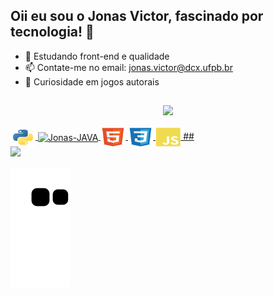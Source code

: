 ## Oii eu sou o Jonas Victor, fascinado por tecnologia! 👾

- 🌱 Estudando front-end e qualidade
- 📫 Contate-me no email: jonas.victor@dcx.ufpb.br
- 🤖 Curiosidade em jogos autorais

##

<div align="center">
  <a href="https://github.com/jonasvictor">
  <img height="180em" src="https://github-readme-stats.vercel.app/api?username=jonasvictor&show_icons=true&theme=midnight-purple&include_all_commits=true&count_private=true"/>
</div>
  
<div style="display: inline_block"><br>
  <img align="center" alt="Jonas-Python" height="30" width="40" src="https://raw.githubusercontent.com/devicons/devicon/master/icons/python/python-original.svg">
  <img align="center" alt="Jonas-JAVA" height="30" width="40" src="img src="https://cdn.jsdelivr.net/gh/devicons/devicon/icons/java/java-original.svgg">
  <img align="center" alt="Jonas-HTML" height="30" width="40" src="https://raw.githubusercontent.com/devicons/devicon/master/icons/html5/html5-original.svg">
  <img align="center" alt="Jonas-CSS" height="30" width="40" src="https://raw.githubusercontent.com/devicons/devicon/master/icons/css3/css3-original.svg">
  <img align="center" alt="Jonas-Js" height="30" width="40" src="https://raw.githubusercontent.com/devicons/devicon/master/icons/javascript/javascript-plain.svg"
</div>
##
  
<div>
  <a href="https://www.linkedin.com/in/jonas-victor-858863211/" target="_blank"><img src="https://img.shields.io/badge/-LinkedIn-%230077B5?style=for-the-badge&logo=linkedin&logoColor=white" target="_blank"></a>
  
  ![Snake animation](https://github.com/jonasvictor/jonasvictor/blob/output/github-contribution-grid-snake.svg)
  
</div>

